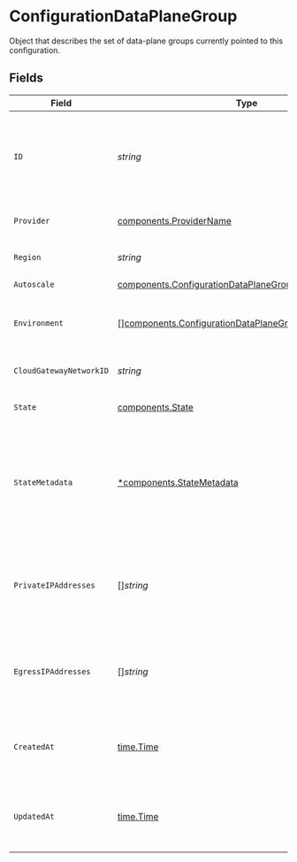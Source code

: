 # ConfigurationDataPlaneGroup

Object that describes the set of data-plane groups currently pointed to this configuration.


## Fields

| Field                                                                                                                              | Type                                                                                                                               | Required                                                                                                                           | Description                                                                                                                        | Example                                                                                                                            |
| ---------------------------------------------------------------------------------------------------------------------------------- | ---------------------------------------------------------------------------------------------------------------------------------- | ---------------------------------------------------------------------------------------------------------------------------------- | ---------------------------------------------------------------------------------------------------------------------------------- | ---------------------------------------------------------------------------------------------------------------------------------- |
| `ID`                                                                                                                               | *string*                                                                                                                           | :heavy_check_mark:                                                                                                                 | ID of the data-plane group that represents a deployment target for a set of data-planes.                                           | cbb8872a-1f83-4806-bf69-fdf0b4783c7e                                                                                               |
| `Provider`                                                                                                                         | [components.ProviderName](../../models/components/providername.md)                                                                 | :heavy_check_mark:                                                                                                                 | Name of cloud provider.                                                                                                            | aws                                                                                                                                |
| `Region`                                                                                                                           | *string*                                                                                                                           | :heavy_check_mark:                                                                                                                 | Region ID for cloud provider region.                                                                                               | us-east-2                                                                                                                          |
| `Autoscale`                                                                                                                        | [components.ConfigurationDataPlaneGroupAutoscale](../../models/components/configurationdataplanegroupautoscale.md)                 | :heavy_check_mark:                                                                                                                 | N/A                                                                                                                                |                                                                                                                                    |
| `Environment`                                                                                                                      | [][components.ConfigurationDataPlaneGroupEnvironmentField](../../models/components/configurationdataplanegroupenvironmentfield.md) | :heavy_minus_sign:                                                                                                                 | Array of environment variables to set for a data-plane group.                                                                      |                                                                                                                                    |
| `CloudGatewayNetworkID`                                                                                                            | *string*                                                                                                                           | :heavy_check_mark:                                                                                                                 | N/A                                                                                                                                | 36ae63d3-efd1-4bec-b246-62aa5d3f5695                                                                                               |
| `State`                                                                                                                            | [components.State](../../models/components/state.md)                                                                               | :heavy_check_mark:                                                                                                                 | State of the data-plane group.                                                                                                     |                                                                                                                                    |
| `StateMetadata`                                                                                                                    | [*components.StateMetadata](../../models/components/statemetadata.md)                                                              | :heavy_minus_sign:                                                                                                                 | Metadata describing the backing state of the dataplane group and why it may be in an erroneous state.<br/>                         |                                                                                                                                    |
| `PrivateIPAddresses`                                                                                                               | []*string*                                                                                                                         | :heavy_minus_sign:                                                                                                                 | List of private IP addresses of the internal load balancer that proxies traffic to this data-plane group.<br/>                     | [<br/>"192.168.248.132",<br/>"192.168.66.81",<br/>"192.168.137.135"<br/>]                                                          |
| `EgressIPAddresses`                                                                                                                | []*string*                                                                                                                         | :heavy_minus_sign:                                                                                                                 | List of egress IP addresses for the network that this data-plane group runs on.<br/>                                               | [<br/>"71.78.149.75",<br/>"91.149.112.244",<br/>"51.235.15.121"<br/>]                                                              |
| `CreatedAt`                                                                                                                        | [time.Time](https://pkg.go.dev/time#Time)                                                                                          | :heavy_check_mark:                                                                                                                 | An RFC-3339 timestamp representation of data-plane group creation date.                                                            | 2022-11-04T20:10:06.927Z                                                                                                           |
| `UpdatedAt`                                                                                                                        | [time.Time](https://pkg.go.dev/time#Time)                                                                                          | :heavy_check_mark:                                                                                                                 | An RFC-3339 timestamp representation of data-plane group update date.                                                              | 2022-11-04T20:10:06.927Z                                                                                                           |